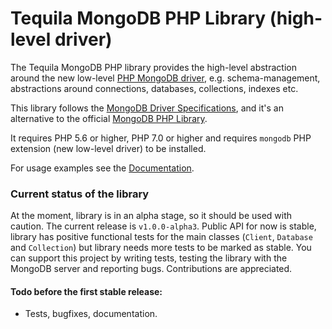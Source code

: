 # Tequila MongoDB PHP Library (high-level driver)

The Tequila MongoDB PHP library provides the high-level abstraction around the new low-level [PHP MongoDB driver](https://github.com/mongodb/mongo-php-driver), e.g.
schema-management, abstractions around connections, databases, collections, indexes etc.

This library follows the [MongoDB Driver Specifications](https://github.com/mongodb/specifications), and it's 
an alternative to the official [MongoDB PHP Library](https://github.com/mongodb/mongo-php-library).

It requires PHP 5.6 or higher, PHP 7.0 or higher and requires `mongodb` PHP extension
(new low-level driver) to be installed.

For usage examples see the [Documentation](https://tequila.github.io/mongodb-php-lib/).

### Current status of the library

At the moment, library is in an alpha stage, so it should be used with caution.
The current release is `v1.0.0-alpha3`.
Public API for now is stable, library has positive functional tests for the main classes (`Client`, `Database` and `Collection`) but library needs more tests to be marked as stable.
You can support this project by writing tests, testing the library with the MongoDB server and reporting bugs.
Contributions are appreciated.

#### Todo before the first stable release:
- Tests, bugfixes, documentation.
